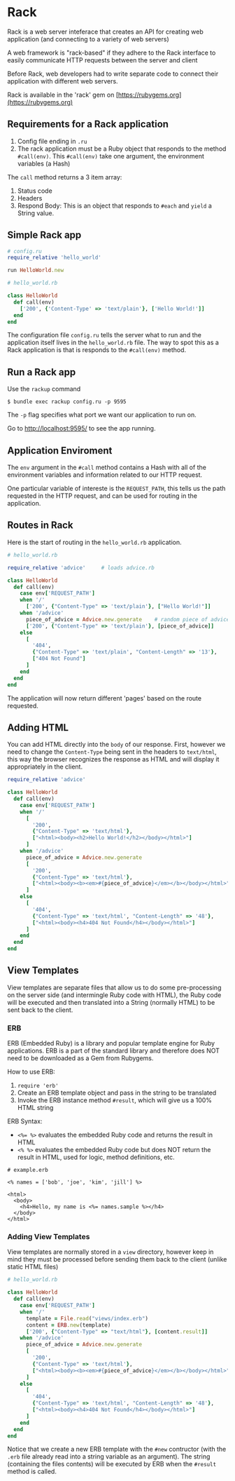 # Rack
Rack is a web server inteferace that creates an API for creating web application (and connecting to a variety of web servers)

A web framework is "rack-based" if they adhere to the Rack interface to easily communicate HTTP requests between the server and client

Before Rack, web developers had to write separate code to connect their application with different web servers.

Rack is available in the 'rack' gem on [https://rubygems.org](https://rubygems.org)

## Requirements for a Rack application
1. Config file ending in `.ru`
2. The rack application must be a Ruby object that responds to the method `#call(env)`. This `#call(env)` take one argument, the environment variables (a Hash)

The `call` method returns a 3 item array:
1. Status code
2. Headers
3. Respond Body: This is an object that responds to `#each` and `yield` a String value.

## Simple Rack app

```ruby
# config.ru
require_relative 'hello_world'

run HelloWorld.new
```

```ruby
# hello_world.rb

class HelloWorld
  def call(env)
    ['200', {'Content-Type' => 'text/plain'}, ['Hello World!']]
  end
end
```

The configuration file `config.ru` tells the server what to run and the application itself lives in the `hello_world.rb` file. The way to spot this as a Rack application is that is responds to the `#call(env)` method.

## Run a Rack app
Use the `rackup` command
```
$ bundle exec rackup config.ru -p 9595
```
The `-p` flag specifies what port we want our application to run on.

Go to [http://localhost:9595/](http://localhost:9595/) to see the app running.

## Application Enviroment
The `env` argument in the `#call` method contains a Hash with all of the environment variables and information related to our HTTP request.

One particular variable of intereste is the `REQUEST_PATH`, this tells us the path requested in the HTTP request, and can be used for routing in the application.

## Routes in Rack

Here is the start of routing in the `hello_world.rb` application.
``` ruby
# hello_world.rb

require_relative 'advice'     # loads advice.rb

class HelloWorld
  def call(env)
    case env['REQUEST_PATH']
    when '/'
      ['200', {"Content-Type" => 'text/plain'}, ["Hello World!"]]
    when '/advice'
      piece_of_advice = Advice.new.generate    # random piece of advice
      ['200', {"Content-Type" => 'text/plain'}, [piece_of_advice]]
    else
      [
        '404',
        {"Content-Type" => 'text/plain', "Content-Length" => '13'},
        ["404 Not Found"]
      ]
    end
  end
end
```

The application will now return different 'pages' based on the route requested.

## Adding HTML

You can add HTML directly into the `body` of our response. First, however we need to change the `Content-Type` being sent in the headers to `text/html`, this way the browser recognizes the response as HTML and will display it appropriately in the client.

```ruby
require_relative 'advice'

class HelloWorld
  def call(env)
    case env['REQUEST_PATH']
    when '/'
      [
        '200',
        {"Content-Type" => 'text/html'},
        ["<html><body><h2>Hello World!</h2></body></html>"]
      ]
    when '/advice'
      piece_of_advice = Advice.new.generate
      [
        '200',
        {"Content-Type" => 'text/html'},
        ["<html><body><b><em>#{piece_of_advice}</em></b></body></html>"]
      ]
    else
      [
        '404',
        {"Content-Type" => 'text/html', "Content-Length" => '48'},
        ["<html><body><h4>404 Not Found</h4></body></html>"]
      ]
    end
  end
end
```

## View Templates

View templates are separate files that allow us to do some pre-processing on the server side (and intermingle Ruby code with HTML), the Ruby code will be executed and then translated into a String (normally HTML) to be sent back to the client.

### ERB
ERB (Embedded Ruby) is a library and popular template engine for Ruby applications. ERB is a part of the standard library and therefore does NOT need to be downloaded as a Gem from Rubygems.

How to use ERB:
1. `require 'erb'`
2. Create an ERB template object and pass in the string to be translated
3. Invoke the ERB instance method `#result`, which will give us a 100% HTML string

ERB Syntax:
* `<%= %>` evaluates the embedded Ruby code and returns the result in HTML
* `<% %>` evaluates the embedded Ruby code but does NOT return the result in HTML, used for logic, method definitions, etc.

```erb
# example.erb

<% names = ['bob', 'joe', 'kim', 'jill'] %>

<html>
  <body>
    <h4>Hello, my name is <%= names.sample %></h4>
  </body>
</html>
```

### Adding View Templates

View templates are normally stored in a `view` directory, however keep in mind they must be processed before sending them back to the client (unlike static HTML files)

```ruby
# hello_world.rb

class HelloWorld
  def call(env)
    case env['REQUEST_PATH']
    when '/'
      template = File.read("views/index.erb")
      content = ERB.new(template)
      ['200', {"Content-Type" => "text/html"}, [content.result]]
    when '/advice'
      piece_of_advice = Advice.new.generate
      [
        '200',
        {"Content-Type" => 'text/html'},
        ["<html><body><b><em>#{piece_of_advice}</em></b></body></html>"]
      ]
    else
      [
        '404',
        {"Content-Type" => 'text/html', "Content-Length" => '48'},
        ["<html><body><h4>404 Not Found</h4></body></html>"]
      ]
    end
  end
end
```

Notice that we create a new ERB template with the `#new` contructor (with the `.erb` file already read into a string variable as an argument). The string (containing the files contents) will be executed by ERB when the `#result` method is called.
